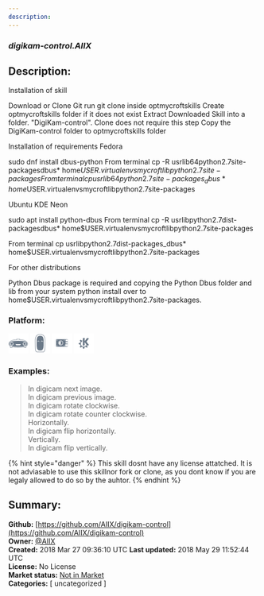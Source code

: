 ```yaml
---
description: 
---
```


### _digikam-control.AIIX_  
## Description:  
Installation of skill

Download or Clone Git run git clone  inside optmycroftskills
Create optmycroftskills folder if it does not exist
Extract Downloaded Skill into a folder. "DigiKam-control". Clone does not require this step
Copy the DigiKam-control folder to optmycroftskills folder

Installation of requirements
Fedora

sudo dnf install dbus-python
From terminal cp -R usrlib64python2.7site-packagesdbus* home$USER.virtualenvsmycroftlibpython2.7site-packages
From terminal cp usrlib64python2.7site-packages_dbus* home$USER.virtualenvsmycroftlibpython2.7site-packages

Ubuntu  KDE Neon

sudo apt install python-dbus
From terminal cp -R usrlibpython2.7dist-packagesdbus* home$USER.virtualenvsmycroftlibpython2.7site-packages

From terminal cp usrlibpython2.7dist-packages_dbus* home$USER.virtualenvsmycroftlibpython2.7site-packages


For other distributions

Python Dbus package is required and copying the Python Dbus folder and lib from your system python install over to home$USER.virtualenvsmycroftlibpython2.7site-packages.
  
  
### Platform:  
 ![Mark I](../.gitbook/assets/mark-1-icon.png)  ![Mark II](../.gitbook/assets/mark-2-icon.png)  ![Picroft](../.gitbook/assets/picroft-icon.png)  ![plasmoid](../.gitbook/assets/kde.png)   
### Examples:  
> In digicam next image.  
> In digicam previous image.  
> In digicam rotate clockwise.  
> In digicam rotate counter clockwise.  
> Horizontally.  
> In digicam flip horizontally.  
> Vertically.  
> In digicam flip vertically.  
  
{% hint style="danger" %}
This skill dosnt have any license attatched. It is not adviasable to use this skillnor fork or clone, as you dont know if you are legaly allowed to do so by the auhtor.
{% endhint %}
  
## Summary:  
**Github:** [https://github.com/AIIX/digikam-control](https://github.com/AIIX/digikam-control)  
**Owner:** [@AIIX](https://github.com/AIIX)  
**Created:** 2018 Mar 27 09:36:10 UTC  **Last updated:** 2018 May 29 11:52:44 UTC  
**License:** No License  
**Market status:** [Not in Market](https://market.mycroft.ai/skill/)  
**Categories:** [ uncategorized ]   
